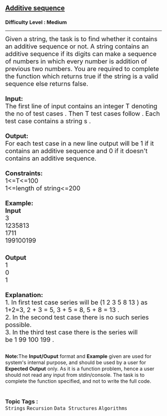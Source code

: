 <h2><a href="https://www.geeksforgeeks.org/problems/additive-sequence/1?page=1&category=Strings&difficulty=Medium&sortBy=difficulty">Additive sequence</a></h2><h3>Difficulty Level : Medium</h3><hr><div class="problems_problem_content__Xm_eO"><p><span style="font-size:20px">Given a string, the task is to find whether it contains an additive sequence or not. A string contains an additive sequence if its digits can make a sequence of numbers in which every number is addition of previous two numbers. You are required to complete the function which returns true if the&nbsp;string is a valid sequence else returns false.<br>
<br>
<strong>Input:</strong><br>
The first line of input contains an integer T denoting the no of test cases . Then T test cases follow . Each test case contains a string s .<br>
<br>
<strong>Output:</strong><br>
For each test case in a new line output will be 1 if it contains an additive sequence and 0 if it doesn't contains an additive sequence.<br>
<br>
<strong>Constraints:</strong><br>
1&lt;=T&lt;=100<br>
1&lt;=length of string&lt;=200<br>
<br>
<strong>Example:<br>
Input</strong><br>
3<br>
1235813<br>
1711<br>
199100199</span></p>

<p><br>
<span style="font-size:20px"><strong>Output</strong><br>
1<br>
0<br>
1<br>
<br>
<strong>Explanation:</strong><br>
1. In first test case series&nbsp;will be (1 2 3 5 8 13 ) as 1+2=3, 2 + 3 = 5, 3 + 5 = 8, 5 + 8 = 13&nbsp;.<br>
2. In the second test case there is no such series possible.<br>
3. In the third test case there is the series will be&nbsp;1&nbsp;99&nbsp;100&nbsp;199 .</span></p>

<p><br>
<span style="font-size:16px"><strong>Note:</strong>The <strong>Input/Ouput</strong> format and <strong>Example</strong> given are used for system's internal purpose, and should be used by a user for <strong>Expected Output</strong> only. As it is a function problem, hence a user should not read any input from stdin/console. The task is to complete the function specified, and not to write the full code.</span></p>
</div><br><p><span style=font-size:18px><strong>Topic Tags : </strong><br><code>Strings</code>&nbsp;<code>Recursion</code>&nbsp;<code>Data Structures</code>&nbsp;<code>Algorithms</code>&nbsp;